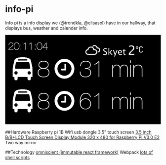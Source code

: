 # info-pi
Info pi is a info display we (@trondkla, @elisasol) have in our hallway, that displays bus, weather and calender info.

![Screenshot](/images/screenshot-december2015.png?raw=true "Screenshot!")

##Hardware
Raspberry pi 1B
Wifi usb dongle
3.5" touch screen [3.5 inch B/B+LCD Touch Screen Display Module 320 x 480 for Raspberry Pi V3.0 E2](http://cgi.ebay.com/ws/eBayISAPI.dll?ViewItemVersion&item=221869966195&view=all&tid=1626999772012)
Two way mirror

##Technology
[omniscient (immutable react framework)](https://github.com/omniscientjs/omniscient)
Webpack
[lots of shell scripts](http://github.com/trondkla/info-pi-client)

